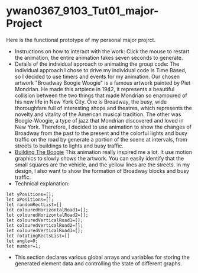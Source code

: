 # ywan0367_9103_Tut01_major-Project
Here is the functional prototype of my personal major projrct. 
- Instructions on how to interact with the work:
Click the mouse to restart the animation, the entire animation takes seven seconds to generate.
- Details of the individual approach to animating the group code:
The individual approach I chose to drive my individual code is Time Based, so I decided to use timers and events for my animation. Our chosen artwork "Broadway Boogie Woogie" is a famous artwork painted by Piet Mondrian. He made this artpiece in 1942, it represents a beautiful collision between the two things that made Mondrian so enamoured of his new life in New York City. One is Broadway, the busy, wide thoroughfare full of interesting shops and theatres, which represents the novelty and vitality of the American musical tradition. The other was Boogie-Woogie, a type of jazz that Mondrian discovered and loved in New York. 
Therefore, I decided to use animation to show the changes of Broadway from the past to the present and the colorful lights and busy traffic on the road by generate a portion of the scene at intervals, from streets to buildings to lights and busy traffic.
- [Building The Boogie](https://www.youtube.com/watch?v=XsLeg7DhZmw)
This animation really inspired me a lot. It use motion graphics to slowly shows the artwork. You can easily identify that the small squares are the vehicle, and the yellow lines are the streets. In my design, I also want to show the formation of Broadway blocks and busy traffic.
- Technical explanation:
```
let yPositions=[];
let xPositions=[];
let randomRectList=[]
let colouredHorizontalRoad1=[];
let colouredHorizontalRoad2=[];
let colouredVerticalRoad1=[];
let colouredVerticalRoad2=[];
let colouredVerticalRoad3=[];
let rotatingRectsList=[]
let angle=0;
let number=1;

```
- This section declares various global arrays and variables for storing the generated element data and controlling the state of different graphs.